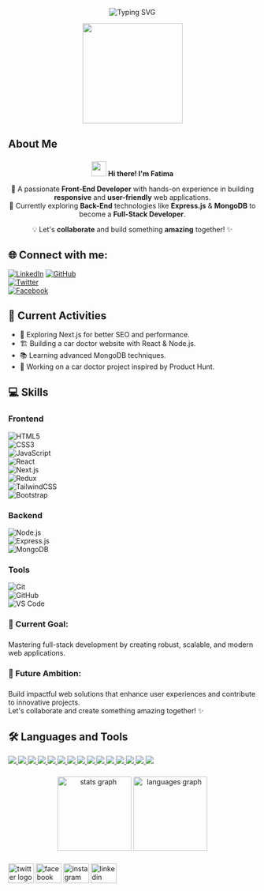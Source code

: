<p align="center">
  <img src="https://readme-typing-svg.herokuapp.com?font=Arial&weight=900&size=45&duration=4000&pause=500&color=1C2C73&center=true&vCenter=true&width=600&lines=Hey%2C+I'm+Fatima;A+Front-End+Web+Developer" alt="Typing SVG" />
</p>
<div align="center">
  <img height="203" weight="100%" src="https://i.ibb.co.com/FHBdttQ/Screenshot-176.png"  />
</div>

###

<h2 align="left">About Me</h2>

###

<p align="center">
  <img src="https://media.giphy.com/media/hvRJCLFzcasrR4ia7z/giphy.gif" width="30px"/>
  <strong>Hi there! I'm Fatima</strong>  
</p>

<p align="center">
  🚀 A passionate <strong>Front-End Developer</strong> with hands-on experience in building <strong>responsive</strong> and <strong>user-friendly</strong> web applications.<br>
  🌱 Currently exploring <strong>Back-End</strong> technologies like <strong>Express.js</strong> & <strong>MongoDB</strong> to become a <strong>Full-Stack Developer</strong>.
</p>

<p align="center">
  💡 Let's <strong>collaborate</strong> and build something <strong>amazing</strong> together! ✨
</p>


## 🌐 Connect with me:
[![LinkedIn](https://img.shields.io/badge/LinkedIn-0A66C2?style=flat&logo=linkedin&logoColor=white)](https://www.linkedin.com/in/fatima-tuz-johora-8740562a0/) 
[![GitHub](https://img.shields.io/badge/GitHub-181717?style=flat&logo=github&logoColor=white)](https://github.com/Johora99)  
[![Twitter](https://img.shields.io/badge/Twitter-1DA1F2?style=flat&logo=twitter&logoColor=white)](https://x.com/JohoraTuz99)  
[![Facebook](https://img.shields.io/badge/Facebook-1877F2?style=flat&logo=facebook&logoColor=white)](https://www.facebook.com/zowriya.zara.9/)  



## 🔭 Current Activities
- 🌟 Exploring Next.js for better SEO and performance.
- 🏗️ Building a car doctor website with React & Node.js.
- 📚 Learning advanced MongoDB techniques.
- 🚀 Working on a car doctor project inspired by Product Hunt.

## 💻 Skills

### Frontend  
![HTML5](https://img.shields.io/badge/HTML5-E34F26?style=flat&logo=html5&logoColor=white)  
![CSS3](https://img.shields.io/badge/CSS3-1572B6?style=flat&logo=css3&logoColor=white)  
![JavaScript](https://img.shields.io/badge/JavaScript-F7DF1E?style=flat&logo=javascript&logoColor=black)  
![React](https://img.shields.io/badge/React-61DAFB?style=flat&logo=react&logoColor=black)  
![Next.js](https://img.shields.io/badge/Next.js-000000?style=flat&logo=nextdotjs&logoColor=white)  
![Redux](https://img.shields.io/badge/Redux-764ABC?style=flat&logo=redux&logoColor=white)  
![TailwindCSS](https://img.shields.io/badge/TailwindCSS-38B2AC?style=flat&logo=tailwind-css&logoColor=white)  
![Bootstrap](https://img.shields.io/badge/Bootstrap-7952B3?style=flat&logo=bootstrap&logoColor=white)  

### Backend  
![Node.js](https://img.shields.io/badge/Node.js-43853D?style=flat&logo=node.js&logoColor=white)  
![Express.js](https://img.shields.io/badge/Express.js-000000?style=flat&logo=express&logoColor=white)  
![MongoDB](https://img.shields.io/badge/MongoDB-4EA94B?style=flat&logo=mongodb&logoColor=white)  

### Tools  
![Git](https://img.shields.io/badge/Git-F05032?style=flat&logo=git&logoColor=white)  
![GitHub](https://img.shields.io/badge/GitHub-181717?style=flat&logo=github&logoColor=white)  
![VS Code](https://img.shields.io/badge/VS%20Code-007ACC?style=flat&logo=visual-studio-code&logoColor=white)  




<h3 align="left">🌱 Current Goal:</h3>

###

<p align="left">Mastering full-stack development by creating robust, scalable, and modern web applications.</p>

###

<h3 align="left">🚀 Future Ambition:</h3>

###

<p align="left">Build impactful web solutions that enhance user experiences and contribute to innovative projects.<br>Let's collaborate and create something amazing together! ✨</p>

###

<h2 align="left">🛠️ Languages and Tools</h2>

<p align="left">  
  <a href="https://github.com/harish-sethuraman/readme-components">
    <img src="https://readme-components.vercel.app/api?component=logo&fill=black&logo=html5&svgfill=f06629">
  </a>
  <a href="https://github.com/harish-sethuraman/readme-components">
    <img src="https://readme-components.vercel.app/api?component=logo&fill=black&logo=css3&svgfill=028dd1">
  </a>
  <a href="https://github.com/harish-sethuraman/readme-components">
    <img src="https://readme-components.vercel.app/api?component=logo&fill=black&logo=sass&svgfill=cd6799">
  </a>
  <a href="https://github.com/harish-sethuraman/readme-components">
    <img src="https://readme-components.vercel.app/api?component=logo&fill=black&logo=tailwindcss&svgfill=38B2AC">
  </a>
  <a href="https://github.com/harish-sethuraman/readme-components">
    <img src="https://readme-components.vercel.app/api?component=logo&fill=black&logo=bootstrap&svgfill=7952B3">
  </a>
  <a href="https://github.com/harish-sethuraman/readme-components">
    <img src="https://readme-components.vercel.app/api?component=logo&fill=black&logo=javascript&svgfill=F7DF1E">
  </a>
  <a href="https://github.com/harish-sethuraman/readme-components">
    <img src="https://readme-components.vercel.app/api?component=logo&fill=black&logo=react&animation=spin&svgfill=61DAFB">
  </a>
  <a href="https://github.com/harish-sethuraman/readme-components">
    <img src="https://readme-components.vercel.app/api?component=logo&fill=black&logo=next.js&svgfill=000000">
  </a>
  <a href="https://github.com/harish-sethuraman/readme-components">
    <img src="https://readme-components.vercel.app/api?component=logo&fill=black&logo=redux&svgfill=764ABC">
  </a>
  <a href="https://github.com/harish-sethuraman/readme-components">
    <img src="https://readme-components.vercel.app/api?component=logo&fill=black&logo=node.js&svgfill=659b60">
  </a>
  <a href="https://github.com/harish-sethuraman/readme-components">
    <img src="https://readme-components.vercel.app/api?component=logo&fill=black&logo=mongodb&svgfill=4EA94B">
  </a>
  <a href="https://github.com/harish-sethuraman/readme-components">
    <img src="https://readme-components.vercel.app/api?component=logo&fill=black&logo=firebase&svgfill=FFCA28">
  </a>
  <a href="https://github.com/harish-sethuraman/readme-components">
    <img src="https://readme-components.vercel.app/api?component=logo&fill=black&logo=jsonwebtokens&svgfill=000000">
  </a>
  <a href="https://github.com/harish-sethuraman/readme-components">
    <img src="https://readme-components.vercel.app/api?component=logo&fill=black&logo=git&svgfill=F05032">
  </a>
  <a href="https://github.com/harish-sethuraman/readme-components">
    <img src="https://readme-components.vercel.app/api?component=logo&fill=black&logo=github">
  </a>
</p>


###

<div align="center">
  <img src="https://github-readme-stats.vercel.app/api?username=Johora99&hide_title=false&hide_rank=false&show_icons=true&include_all_commits=true&count_private=true&disable_animations=false&theme=dracula&locale=en&hide_border=false&order=1" height="150" alt="stats graph"  />
  <img src="https://github-readme-stats.vercel.app/api/top-langs?username=Johora99&locale=en&hide_title=false&layout=compact&card_width=320&langs_count=5&theme=dracula&hide_border=false&order=2" height="150" alt="languages graph"  />
</div>

###

<div align="left">
  <img src="https://raw.githubusercontent.com/maurodesouza/profile-readme-generator/master/src/assets/icons/social/twitter/default.svg" width="52" height="40" alt="twitter logo"  />
  <img src="https://raw.githubusercontent.com/maurodesouza/profile-readme-generator/master/src/assets/icons/social/facebook/default.svg" width="52" height="40" alt="facebook logo"  />
  <img src="https://raw.githubusercontent.com/maurodesouza/profile-readme-generator/master/src/assets/icons/social/instagram/default.svg" width="52" height="40" alt="instagram logo"  />
  <img src="https://raw.githubusercontent.com/maurodesouza/profile-readme-generator/master/src/assets/icons/social/linkedin/default.svg" width="52" height="40" alt="linkedin logo"  />
</div>





